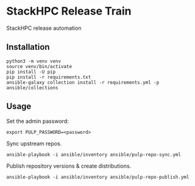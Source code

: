 # StackHPC Release Train

StackHPC release automation

## Installation

```
python3 -m venv venv
source venv/bin/activate
pip install -U pip
pip install -r requirements.txt
ansible-galaxy collection install -r requirements.yml -p ansible/collections
```

## Usage

Set the admin password:
```
export PULP_PASSWORD=<password>
```

Sync upstream repos.
```
ansible-playbook -i ansible/inventory ansible/pulp-repo-sync.yml
```

Publish repository versions & create distributions.
```
ansible-playbook -i ansible/inventory ansible/pulp-repo-publish.yml
```
